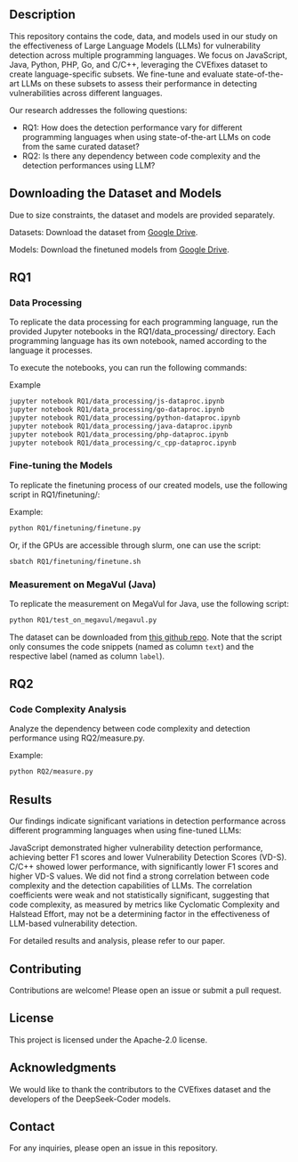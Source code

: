 ## Description
This repository contains the code, data, and models used in our study on the effectiveness of Large Language Models (LLMs) for vulnerability detection across multiple programming languages. We focus on JavaScript, Java, Python, PHP, Go, and C/C++, leveraging the CVEfixes dataset to create language-specific subsets. We fine-tune and evaluate state-of-the-art LLMs on these subsets to assess their performance in detecting vulnerabilities across different languages.

Our research addresses the following questions:

- RQ1: How does the detection performance vary for different programming languages when using state-of-the-art LLMs on code from the same curated dataset?
- RQ2: Is there any dependency between code complexity and the detection performances using LLM?

## Downloading the Dataset and Models

Due to size constraints, the dataset and models are provided separately.

Datasets: Download the dataset from [Google Drive](https://drive.google.com/drive/folders/1gef7O2592a5BEdjX_yPz78HTN7-p_Zmo?usp=sharing). 

Models: Download the finetuned models from [Google Drive](https://drive.google.com/drive/folders/1RhyW2CkIvLzsDmIfdmBmYNFhxNQansOv?usp=sharing). 


## RQ1
### Data Processing
To replicate the data processing for each programming language, run the provided Jupyter notebooks in the RQ1/data_processing/ directory. Each programming language has its own notebook, named according to the language it processes.

To execute the notebooks, you can run the following commands:

Example
```bash
jupyter notebook RQ1/data_processing/js-dataproc.ipynb
jupyter notebook RQ1/data_processing/go-dataproc.ipynb
jupyter notebook RQ1/data_processing/python-dataproc.ipynb
jupyter notebook RQ1/data_processing/java-dataproc.ipynb
jupyter notebook RQ1/data_processing/php-dataproc.ipynb
jupyter notebook RQ1/data_processing/c_cpp-dataproc.ipynb
```

### Fine-tuning the Models
To replicate the finetuning process of our created models, use the following script in RQ1/finetuning/:

Example:
```bash
python RQ1/finetuning/finetune.py
```

Or, if the GPUs are accessible through slurm, one can use the script:

```bash
sbatch RQ1/finetuning/finetune.sh
```

### Measurement on MegaVul (Java)
To replicate the measurement on MegaVul for Java, use the following script:

```bash
python RQ1/test_on_megavul/megavul.py
```

The dataset can be downloaded from [this github repo](https://github.com/Icyrockton/MegaVul). Note that the script only consumes the code snippets (named as column `text`) and the respective label (named as column `label`).

## RQ2
### Code Complexity Analysis
Analyze the dependency between code complexity and detection performance using RQ2/measure.py.

Example:
```bash
python RQ2/measure.py
```

## Results
Our findings indicate significant variations in detection performance across different programming languages when using fine-tuned LLMs:

JavaScript demonstrated higher vulnerability detection performance, achieving better F1 scores and lower Vulnerability Detection Scores (VD-S).
C/C++ showed lower performance, with significantly lower F1 scores and higher VD-S values.
We did not find a strong correlation between code complexity and the detection capabilities of LLMs. The correlation coefficients were weak and not statistically significant, suggesting that code complexity, as measured by metrics like Cyclomatic Complexity and Halstead Effort, may not be a determining factor in the effectiveness of LLM-based vulnerability detection.

For detailed results and analysis, please refer to our paper.

## Contributing
Contributions are welcome! Please open an issue or submit a pull request.

## License
This project is licensed under the Apache-2.0 license.

## Acknowledgments
We would like to thank the contributors to the CVEfixes dataset and the developers of the DeepSeek-Coder models.

## Contact
For any inquiries, please open an issue in this repository.
